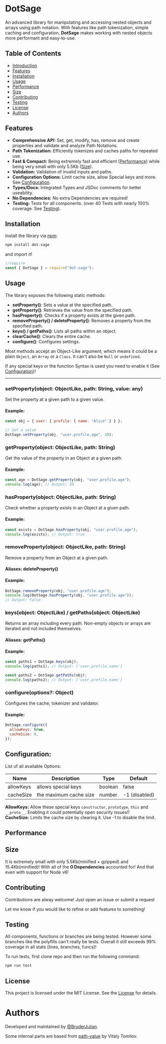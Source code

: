 # DotSage

An advanced library for manipulating and accessing nested objects and arrays using path notation. With features like path tokenization, simple caching and configuration, **DotSage** makes working with nested objects more performant and easy-to-use.

## Table of Contents

- [Introduction](#introduction)
- [Features](#features)
- [Installation](#installation)
- [Usage](#usage)
- [Performance](#performance)
- [Size](#size)
- [Contributing](#contributing)
- [Testing](#testing)
- [License](#license)
- [Authors](#authors)

## Features

- **Comprehensive API:** Set, get, modify, has, remove and create properties and validate and analyze Path Notations.
- **Path Tokenization:** Efficiently tokenizes and caches paths for repeated use.
- **Fast & Compact:** Being extremely fast and efficient ([Performance](#performance)) while being very small with only 5.5Kb ([Size](#size)).
- **Validation:** Validation of invalid inputs and paths.
- **Configuration Options:** Limit cache size, allow Special keys and more. See [Configuration](#configuration).
- **Types/Docs:** Integrated Types and JSDoc comments for better useability.
- **No Dependencies:** No extra Dependencies are required!
- **Testing:** Tests for all components. (over 40 Tests with nearly 100% coverage. See [Testing](#testing)).

## Installation

Install the library via [npm](https://www.npmjs.com):

```bash
npm install dot-sage
```

and import it!

```javascript
//require
const { DotSage } = require("dot-sage");
```

## Usage

The library exposes the following static methods:

- **setProperty()**: Sets a value at the specified path.
- **getProperty()**: Retrieves the value from the specified path.
- **hasProperty()**: Checks if a property exists at the given path.
- **removeProperty() / deleteProperty()**: Removes a property from the specified path.
- **keys() / getPaths()**: Lists all paths within an object.
- **clearCache()**: Clears the entire cache.
- **configure()**: Configures settings.

Most methods accept an Object-Like argument, which means it could be a plain `Object`, an `Array` or a `Class`. It can't also be `Null` or `undefined`.

If any special keys or the function Syntax is used you need to enable it (See [Configuration](#configuration))!

---

### setProperty(object: ObjectLike, path: String, value: any)

Set the property at a given path to a given value.

#### Example:

```javascript
const obj = { user: { profile: { name: "Alice" } } };

// Set a value
DotSage.setProperty(obj, "user.profile.age", 30);
```

### getProperty(object: ObjectLike, path: String)

Get the value of the property in an Object at a given path.

#### Example:

```javascript
const age = DotSage.getProperty(obj, "user.profile.age");
console.log(age); // Output: 30
```

### hasProperty(object: ObjectLike, path: String)

Check whether a property exists in an Object at a given path.

#### Example:

```javascript
const exists = DotSage.hasProperty(obj, "user.profile.age");
console.log(exists); // Output: true
```

### removeProperty(object: ObjectLike, path: String)

Remove a property from an Object at a given path.

#### Aliases: deleteProperty()

#### Example:

```javascript
DotSage.removeProperty(obj, "user.profile.age");
console.log(DotSage.hasProperty(obj, "user.profile.age"));
// Output: false
```

### keys(object: ObjectLike) / getPaths(object: ObjectLike)

Returns an array including every path. Non-empty objects or arrays are iterated and not included themselves.

#### Aliases: getPaths()

#### Example:

```javascript
const paths1 = DotSage.keys(obj);
console.log(paths1); // Output: ['user.profile.name']

const paths2 = DotSage.getPaths(obj);
console.log(paths2); // Output: ['user.profile.name']
```

### configure(options?: Object)

Configures the cache, tokenizer and validator.

#### Example:

```javascript
DotSage.configure({
  allowKeys: true,
  cacheSize: 8,
});
```

## Configuration:

List of all available Options:

| Name      | Description            | Type    | Default       |
| --------- | ---------------------- | ------- | ------------- |
| allowKeys | allows special keys    | boolean | false         |
| cacheSize | the maximum cache size | number  | -1 (disabled) |

**AllowKeys:** Allow these special keys `constructor`, `prototype`, `this` and `__proto__`.
Enabling it could potentially open security issues!!
<br>
**CacheSize:** Limits the cache size by clearing it. Use -1 to disable the limit.

## Performance

## Size

It is extremely small with only 5.5Kb(minified + gzipped) and 15.4Kb(minified)! With all of the **0 Dependencies** accounted for! And that even with support for Node v6!

## Contributing

Contributions are alway welcome! Just open an issue or submit a request

Let me know if you would like to refine or add features to something!

## Testing

All components, functions or branches are being tested. However some branches like the polyfills can't really be tests.
Overall it still exceeds 99% coverage in all stats (lines, branches, funcs)!

To run tests, first clone repo and then run the following command:

```bash
npm run test
```

## License

This project is licensed under the MIT License. See the [License](LICENSE) for details.

# Authors

Developed and maintained by [@BruderJulian](https://www.github.com/BruderJulian).

Some internal parts are based from [path-value](https://github.com/vitaly-t/path-value) by Vitaly Tomilov.
